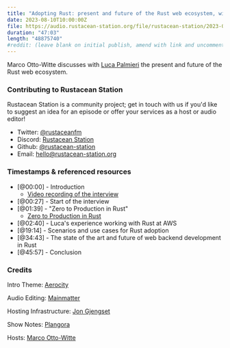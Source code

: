 ```yaml
---
title: "Adopting Rust: present and future of the Rust web ecosystem, with Luca Palmieri"
date: 2023-08-10T10:00:00Z
file: https://audio.rustacean-station.org/file/rustacean-station/2023-08-10-luca-palmieri.mp3
duration: "47:03"
length: "48875740"
#reddit: (leave blank on initial publish, amend with link and uncomment this line after Reddit thread has been posted)
---
```


Marco Otto-Witte discusses with [Luca Palmieri](https://lpalmieri.com) the present and future of the Rust web ecosystem. 

### Contributing to Rustacean Station

Rustacean Station is a community project; get in touch with us if you'd like to suggest an idea for an episode or offer your services as a host or audio editor!

 - Twitter: [@rustaceanfm](https://twitter.com/rustaceanfm)
 - Discord: [Rustacean Station](https://discord.gg/cHc3Gyc)
 - Github: [@rustacean-station](https://github.com/rustacean-station/)
 - Email: [hello@rustacean-station.org](mailto:hello@rustacean-station.org)

### Timestamps & referenced resources

- [@00:00] - Introduction
    - [Video recording of the interview](https://www.youtube.com/watch?v=Xb7NokhAVKI)
- [@00:27] - Start of the interview
- [@01:39] - "Zero to Production in Rust"
    - [Zero to Production in Rust](https://www.zero2prod.com/)
- [@02:40] - Luca's experience working with Rust at AWS
- [@19:14] - Scenarios and use cases for Rust adoption
- [@34:43] - The state of the art and future of web backend development in Rust
- [@45:57] - Conclusion

### Credits

Intro Theme: [Aerocity](https://twitter.com/AerocityMusic)

Audio Editing: [Mainmatter](https://mainmatter.com)

Hosting Infrastructure: [Jon Gjengset](https://twitter.com/jonhoo/)

Show Notes: [Plangora](https://twitter.com/plangora)

Hosts: [Marco Otto-Witte](https://twitter.com/marcoow)
